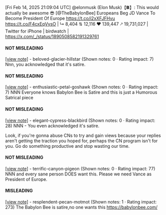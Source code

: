 [Fri Feb 14, 2025 21:09:04 UTC] @elonmusk (Elon Musk)【𝗕】: This would actually be awesome 😎 [@TheBabylonBee] Europeans Beg JD Vance To Become President Of Europe https://t.co/i2xXFJFHvu https://t.co/F4cxEqVysO | ↳ 8,404 ⇅ 12,116 ♥ 139,447 🡕 19,731,027 | Twitter for iPhone | birdwatch | https://x.com/_/status/1890508582191329761

#### NOT MISLEADING

[[view note]](https://x.com/i/birdwatch/n/1890520037628473459) - beloved-glacier-hillstar (Shown notes: 0 · Rating impact: 7)
Nnn, you acknowledged that it's satire. 

#### NOT MISLEADING

[[view note]](https://x.com/i/birdwatch/n/1890517891382145502) - enthusiastic-petal-goshawk (Shown notes: 0 · Rating impact: 7)
NNN Everyone knows Babylon Bee is Satire and this is just a Humorous Satrical piece

#### NOT MISLEADING

[[view note]](https://x.com/i/birdwatch/n/1890515850819502114) - elegant-cypress-blackbird (Shown notes: 0 · Rating impact: 28)
NNN - You even acknowledged it's satire. 

Look, if you're gonna abuse CNs to try and gain views because your replies aren't getting the traction you hoped for, perhaps the CN program isn't for you. Go do something productive and stop wasting our time.

#### NOT MISLEADING

[[view note]](https://x.com/i/birdwatch/n/1890548242318033269) - terrific-canyon-pigeon (Shown notes: 0 · Rating impact: 77)
NNN and every sane person DOES want this. Please we need Vance as President of Europe.

#### MISLEADING

[[view note]](https://x.com/i/birdwatch/n/1890514130781573595) - resplendent-pecan-motmot (Shown notes: 1 · Rating impact: 273)
The Babylon Bee is satire,no one wants this 
https://babylonbee.com/

